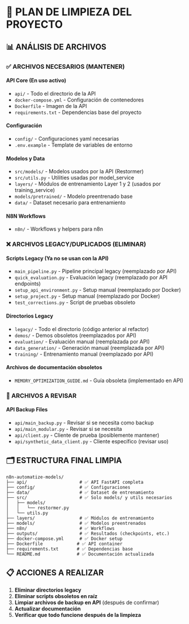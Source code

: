 # 🧹 PLAN DE LIMPIEZA DEL PROYECTO

## 📊 ANÁLISIS DE ARCHIVOS

### ✅ ARCHIVOS NECESARIOS (MANTENER)

#### API Core (En uso activo)
- `api/` - Todo el directorio de la API
- `docker-compose.yml` - Configuración de contenedores
- `Dockerfile` - Imagen de la API
- `requirements.txt` - Dependencias base del proyecto

#### Configuración
- `config/` - Configuraciones yaml necesarias
- `.env.example` - Template de variables de entorno

#### Modelos y Data
- `src/models/` - Modelos usados por la API (Restormer)
- `src/utils.py` - Utilities usadas por model_service
- `layers/` - Módulos de entrenamiento Layer 1 y 2 (usados por training_service)
- `models/pretrained/` - Modelo preentrenado base
- `data/` - Dataset necesario para entrenamiento

#### N8N Workflows
- `n8n/` - Workflows y helpers para n8n

### ❌ ARCHIVOS LEGACY/DUPLICADOS (ELIMINAR)

#### Scripts Legacy (Ya no se usan con la API)
- `main_pipeline.py` - Pipeline principal legacy (reemplazado por API)
- `quick_evaluation.py` - Evaluación legacy (reemplazado por API endpoints)
- `setup_api_environment.py` - Setup manual (reemplazado por Docker)
- `setup_project.py` - Setup manual (reemplazado por Docker)
- `test_corrections.py` - Script de pruebas obsoleto

#### Directorios Legacy
- `legacy/` - Todo el directorio (código anterior al refactor)
- `demos/` - Demos obsoletos (reemplazados por API)
- `evaluation/` - Evaluación manual (reemplazada por API)
- `data_generation/` - Generación manual (reemplazada por API)
- `training/` - Entrenamiento manual (reemplazado por API)

#### Archivos de documentación obsoletos
- `MEMORY_OPTIMIZATION_GUIDE.md` - Guía obsoleta (implementado en API)

### 🔄 ARCHIVOS A REVISAR

#### API Backup Files
- `api/main_backup.py` - Revisar si se necesita como backup
- `api/main_modular.py` - Revisar si se necesita
- `api/client.py` - Cliente de prueba (posiblemente mantener)
- `api/synthetic_data_client.py` - Cliente específico (revisar uso)

## 🗂️ ESTRUCTURA FINAL LIMPIA

```
n8n-automatize-models/
├── api/                    # ✅ API FastAPI completa
├── config/                 # ✅ Configuraciones
├── data/                   # ✅ Dataset de entrenamiento
├── src/                    # ✅ Solo models/ y utils necesarios
│   ├── models/
│   │   └── restormer.py
│   └── utils.py
├── layers/                 # ✅ Módulos de entrenamiento
├── models/                 # ✅ Modelos preentrenados
├── n8n/                    # ✅ Workflows
├── outputs/                # ✅ Resultados (checkpoints, etc.)
├── docker-compose.yml      # ✅ Docker setup
├── Dockerfile             # ✅ API container
├── requirements.txt       # ✅ Dependencias base
└── README.md              # ✅ Documentación actualizada
```

## 📋 ACCIONES A REALIZAR

1. **Eliminar directorios legacy**
2. **Eliminar scripts obsoletos en raíz**
3. **Limpiar archivos de backup en API** (después de confirmar)
4. **Actualizar documentación**
5. **Verificar que todo funcione después de la limpieza**
